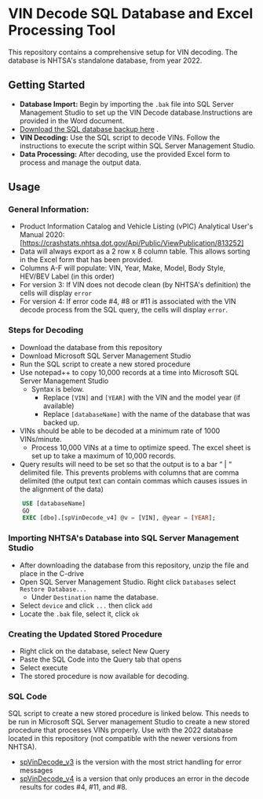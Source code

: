 # VIN Decode SQL Database and Excel Processing Tool

This repository contains a comprehensive setup for VIN decoding. The database is NHTSA's standalone database, from year 2022.  
## Getting Started
- **Database Import:** Begin by importing the `.bak` file into SQL Server Management Studio to set up the VIN Decode database.Instructions are provided in the Word document.
- [Download the SQL database backup here](https://github.com/ssrpw2/NHTSA-VIN-Decoder/releases/tag/v1.0) .
- **VIN Decoding:** Use the SQL script to decode VINs. Follow the instructions to execute the script within SQL Server Management Studio.
- **Data Processing:** After decoding, use the provided Excel form to process and manage the output data.
  

## Usage
### General Information:

* Product Information Catalog and Vehicle Listing (vPIC) Analytical User's Manual 2020: [https://crashstats.nhtsa.dot.gov/Api/Public/ViewPublication/813252]
* Data will always export as a 2 row x 8 column table. This allows sorting in the Excel form that has been provided. 
* Columns A-F  will populate: VIN, Year, Make, Model, Body Style, HEV/BEV Label (in this order)
*	For version 3: If VIN does not decode clean (by NHTSA's definition) the cells will display `error`
*	For version 4: If error code #4, #8 or #11 is associated with the VIN decode process from the SQL query, the cells will display `error`.




### Steps for Decoding
* Download the database from this repository
* Download Microsoft SQL Server Management Studio
* Run the SQL script to create a new stored procedure
* Use notepad++ to copy 10,000 records at a time into Microsoft SQL Server Management Studio 
	* Syntax is below. 
		* Replace `[VIN]` and `[YEAR]` with the VIN and the model year (if available)
		* Replace `[databaseName]` with the name of the database that was backed up.
* VINs should be able to be decoded at a minimum rate of 1000 VINs/minute. 
	* Process 10,000 VINs at a time to optimize speed. The excel sheet is set up to take a maximum of 10,000 records. 
* Query results will need to be set so that the output is to a bar “ | “ delimited file. This prevents problems with columns that are comma delimited (the output text can contain commas which causes issues in the alignment of the data)
```sql
	USE [databaseName]
	GO
	EXEC [dbo].[spVinDecode_v4] @v = [VIN], @year = [YEAR];
```
### Importing NHTSA's Database into SQL Server Management Studio
* After downloading the database from this repository, unzip the file and place in the C-drive
* Open SQL Server Management Studio. Right click `Databases` select `Restore Database...`
	* Under `Destination` name the database. 
* Select `device` and click `...`  then click `add`
* Locate the `.bak` file, select it, click `ok`

### Creating the Updated Stored Procedure 
* Right click on the database, select New Query
* Paste the SQL Code into the Query tab that opens
* Select execute
* The stored procedure is now available for decoding.

### SQL Code


SQL script to create a new stored procedure is linked below. This needs to be run in Microsoft SQL Server management Studio to create a new stored procedure that processes VINs properly. Use with the 2022 database located in this repository (not compatible with the newer versions from NHTSA).
* [spVinDecode_v3](https://github.com/ssrpw2/NHTSA-VIN-Decoder/blob/main/spVinDecode_v3.md) is the version with the most strict handling for error messages
* [spVinDecode_v4](https://github.com/ssrpw2/NHTSA-VIN-Decoder/blob/main/spVinDecode_v4.md) is a version that only produces an error in the decode results for codes #4, #11, and #8.
  



	
